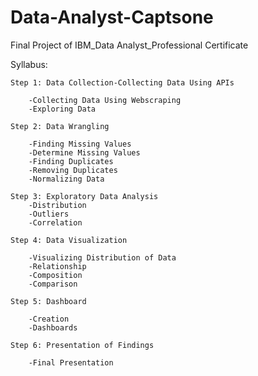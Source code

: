 # Data-Analyst-Captsone
Final Project of IBM_Data Analyst_Professional Certificate


 
 
Syllabus:
		
	Step 1: Data Collection-Collecting Data Using APIs
	
		-Collecting Data Using Webscraping
		-Exploring Data

	Step 2: Data Wrangling
 
		-Finding Missing Values
		-Determine Missing Values
		-Finding Duplicates
		-Removing Duplicates
		-Normalizing Data

	Step 3: Exploratory Data Analysis
		-Distribution
		-Outliers
		-Correlation

	Step 4: Data Visualization 

		-Visualizing Distribution of Data
		-Relationship
		-Composition
		-Comparison

	Step 5: Dashboard

 		-Creation
		-Dashboards

	Step 6: Presentation of Findings

		-Final Presentation
